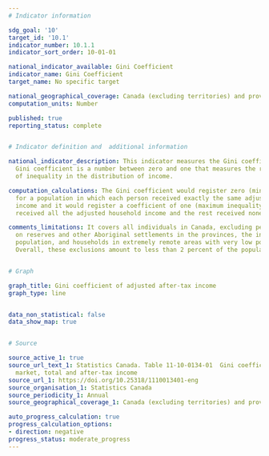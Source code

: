 ```yaml
---
# Indicator information

sdg_goal: '10'
target_id: '10.1'
indicator_number: 10.1.1
indicator_sort_order: 10-01-01

national_indicator_available: Gini Coefficient
indicator_name: Gini Coefficient
target_name: No specific target

national_geographical_coverage: Canada (excluding territories) and provinces
computation_units: Number

published: true
reporting_status: complete


# Indicator definition and  additional information

national_indicator_description: This indicator measures the Gini coefficient. The
  Gini coefficient is a number between zero and one that measures the relative degree
  of inequality in the distribution of income.

computation_calculations: The Gini coefficient would register zero (minimum inequality)
  for a population in which each person received exactly the same adjusted household
  income and it would register a coefficient of one (maximum inequality) if one person
  received all the adjusted household income and the rest received none.

comments_limitations: It covers all individuals in Canada, excluding persons living
  on reserves and other Aboriginal settlements in the provinces, the institutionalized
  population, and households in extremely remote areas with very low population density.
  Overall, these exclusions amount to less than 2 percent of the population.


# Graph

graph_title: Gini coefficient of adjusted after-tax income
graph_type: line


data_non_statistical: false
data_show_map: true


# Source

source_active_1: true
source_url_text_1: Statistics Canada. Table 11-10-0134-01  Gini coefficients of adjusted
  market, total and after-tax income
source_url_1: https://doi.org/10.25318/1110013401-eng
source_organisation_1: Statistics Canada
source_periodicity_1: Annual
source_geographical_coverage_1: Canada (excluding territories) and provinces

auto_progress_calculation: true
progress_calculation_options:
- direction: negative
progress_status: moderate_progress
---
```

